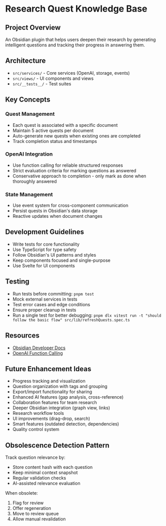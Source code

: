 # Research Quest Knowledge Base

## Project Overview

An Obsidian plugin that helps users deepen their research by generating intelligent questions and tracking their progress in answering them.

## Architecture

- `src/services/` - Core services (OpenAI, storage, events)
- `src/views/` - UI components and views
- `src/__tests__/` - Test suites

## Key Concepts

### Quest Management

- Each quest is associated with a specific document
- Maintain 5 active quests per document
- Auto-generate new quests when existing ones are completed
- Track completion status and timestamps

### OpenAI Integration

- Use function calling for reliable structured responses
- Strict evaluation criteria for marking questions as answered
- Conservative approach to completion - only mark as done when thoroughly answered

### State Management

- Use event system for cross-component communication
- Persist quests in Obsidian's data storage
- Reactive updates when document changes

## Development Guidelines

- Write tests for core functionality
- Use TypeScript for type safety
- Follow Obsidian's UI patterns and styles
- Keep components focused and single-purpose
- Use Svelte for UI components

## Testing

- Run tests before committing: `pnpm test`
- Mock external services in tests
- Test error cases and edge conditions
- Ensure proper cleanup in tests
- Run a single test for better debugging: `pnpm dlx vitest run -t "should follow the basic flow" src/lib/refreshQuests.spec.ts`

## Resources

- [Obsidian Developer Docs](https://docs.obsidian.md/Home)
- [OpenAI Function Calling](https://platform.openai.com/docs/guides/function-calling)

## Future Enhancement Ideas

- Progress tracking and visualization
- Question organization with tags and grouping
- Export/import functionality for sharing
- Enhanced AI features (gap analysis, cross-reference)
- Collaboration features for team research
- Deeper Obsidian integration (graph view, links)
- Research workflow tools
- UI improvements (drag-drop, search)
- Smart features (outdated detection, dependencies)
- Quality control system

## Obsolescence Detection Pattern

Track question relevance by:
- Store content hash with each question
- Keep minimal context snapshot
- Regular validation checks
- AI-assisted relevance evaluation

When obsolete:
1. Flag for review
2. Offer regeneration
3. Move to review queue
4. Allow manual revalidation
